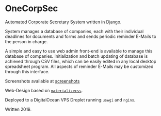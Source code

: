# OneCorpSec
Automated Corporate Secretary System written in Django. 

System manages a database of companies, each with their individual deadlines for documents and forms and sends periodic reminder E-Mails to the person in charge. 

A simple and easy to use web admin front-end is available to manage this database of companies. Initialization and batch updating of database is achieved through CSV files, which can be easily edited in any local desktop spreadsheet program. All aspects of reminder E-Mails may be customized through this interface.

Screenshots available at [screenshots](https://github.com/sunjerry019/onecorpsec/tree/master/screenshots)

Web-Design based on [`materializecss`](https://materializecss.com/).

Deployed to a DigitalOcean VPS Droplet running `uswgi` and `nginx`.

Written 2019.

